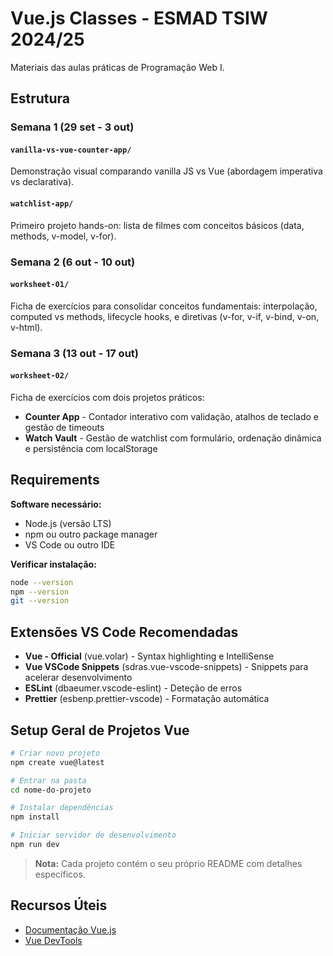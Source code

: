 # Vue.js Classes - ESMAD TSIW 2024/25

Materiais das aulas práticas de Programação Web I.

## Estrutura

### **Semana 1** (29 set - 3 out)

#### `vanilla-vs-vue-counter-app/`

Demonstração visual comparando vanilla JS vs Vue (abordagem imperativa vs declarativa).

#### `watchlist-app/`

Primeiro projeto hands-on: lista de filmes com conceitos básicos (data, methods, v-model, v-for).


### **Semana 2** (6 out - 10 out)

#### `worksheet-01/`

Ficha de exercícios para consolidar conceitos fundamentais: interpolação, computed vs methods, lifecycle hooks, e diretivas (v-for, v-if, v-bind, v-on, v-html).


### **Semana 3** (13 out - 17 out)

#### `worksheet-02/`

Ficha de exercícios com dois projetos práticos:
- **Counter App** - Contador interativo com validação, atalhos de teclado e gestão de timeouts
- **Watch Vault** - Gestão de watchlist com formulário, ordenação dinâmica e persistência com localStorage


## Requirements

**Software necessário:**

- Node.js (versão LTS)
- npm ou outro package manager
- VS Code ou outro IDE

**Verificar instalação:**

```bash
node --version
npm --version
git --version
```

## Extensões VS Code Recomendadas

- **Vue - Official** (vue.volar) - Syntax highlighting e IntelliSense
- **Vue VSCode Snippets** (sdras.vue-vscode-snippets) - Snippets para acelerar desenvolvimento
- **ESLint** (dbaeumer.vscode-eslint) - Deteção de erros
- **Prettier** (esbenp.prettier-vscode) - Formatação automática

## Setup Geral de Projetos Vue

```bash
# Criar novo projeto
npm create vue@latest

# Entrar na pasta
cd nome-do-projeto

# Instalar dependências
npm install

# Iniciar servidor de desenvolvimento
npm run dev
```

> **Nota:** Cada projeto contém o seu próprio README com detalhes específicos.

## Recursos Úteis

- [Documentação Vue.js](https://vuejs.org/)
- [Vue DevTools](https://devtools.vuejs.org/)
